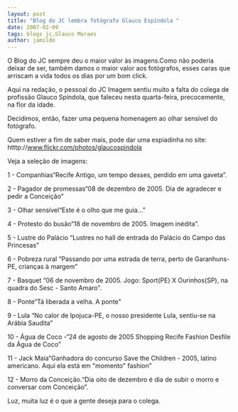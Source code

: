```yaml
---
layout: post
title: "Blog do JC lembra fotógrafo Glauco Espíndola "
date: 2007-02-09
tags: blogs jc,Glauco Moraes
author: jamildo
---
```

O Blog do JC sempre deu o maior valor &agrave;s imagens.Como n&atilde;o poderia deixar de ser, tamb&eacute;m damos o maior valor aos fot&oacute;grafos, esses caras que arriscam a vida todos os dias por um bom click.

Aqui na reda&ccedil;&atilde;o, o pessoal do JC Imagem sentiu muito a falta do colega de profiss&atilde;o Glauco Sp&iacute;ndola, que faleceu nesta quarta-feira, precocemente, na flor da idade.

Decidimos, ent&atilde;o, fazer uma pequena homenagem ao olhar sens&iacute;vel do fot&oacute;grafo.

Quem estiver a fim de saber mais, pode dar uma espiadinha no site: htttp://www.flickr.com/photos/glaucospindola

Veja a sele&ccedil;&atilde;o de imagens:

1 - Companhias&ldquo;Recife Antigo, um tempo desses, perdido em uma gaveta&rdquo;.

2 - Pagador de promessas&ldquo;08 de dezembro de 2005. Dia de agradecer e pedir a Concei&ccedil;&atilde;o&rdquo;

3 - Olhar sens&iacute;vel&ldquo;Este &eacute; o olho que me guia...&rdquo;

4 - Protesto do bus&atilde;o&ldquo;18 de novembro de 2005. Imagem in&eacute;dita&rdquo;.

5 - Lustre do Pal&aacute;cio &ldquo;Lustres no hall de entrada do Pal&aacute;cio do Campo das Princesas&rdquo;

6 - Pobreza rural &ldquo;Passando por uma estrada de terra, perto de Garanhuns-PE, crian&ccedil;as &agrave; margem&rdquo;

7 - Basquet &ldquo;06 de novembro de 2005. Jogo: Sport(PE) X Ourinhos(SP), na quadra do Sesc - Santo Amaro&rdquo;.

8 - Ponte&ldquo;T&aacute; liberada a velha. A ponte&rdquo;

9 - Lula &ldquo;No calor de Ipojuca-PE, o nosso presidente Lula, sentiu-se na Ar&aacute;bia Saudita&rdquo;

10 - &Aacute;gua de Coco -&ldquo;24 de agosto de 2005 Shopping Recife Fashion Desfile da &Aacute;gua de Coco&rdquo;

11 - Jack Maia&ldquo;Ganhadora do concurso Save the Children - 2005, latino americano. Aqui ela est&aacute; em "momento" fashion&rdquo;

12 - Morro da Concei&ccedil;&atilde;o.&ldquo;Dia oito de dezembro &eacute; dia de subir o morro e conversar com Concei&ccedil;&atilde;o&rdquo;.

Luz, muita luz &eacute; o que a gente deseja para o colega.
